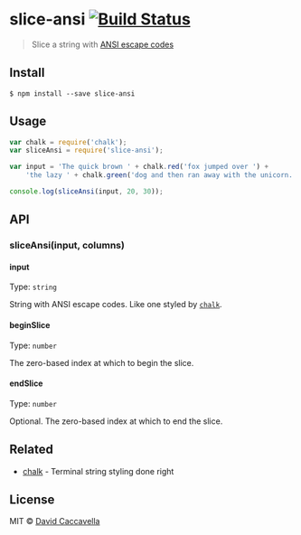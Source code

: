 # slice-ansi [![Build Status](https://travis-ci.org/chalk/slice-ansi.svg?branch=master)](https://travis-ci.org/chalk/slice-ansi)

> Slice a string with [ANSI escape codes](http://en.wikipedia.org/wiki/ANSI_escape_code#Colors_and_Styles)


## Install

```
$ npm install --save slice-ansi
```


## Usage

```js
var chalk = require('chalk');
var sliceAnsi = require('slice-ansi');

var input = 'The quick brown ' + chalk.red('fox jumped over ') +
	'the lazy ' + chalk.green('dog and then ran away with the unicorn.');

console.log(sliceAnsi(input, 20, 30));
```

## API

### sliceAnsi(input, columns)

#### input

Type: `string`

String with ANSI escape codes. Like one styled by [`chalk`](https://github.com/chalk/chalk).

#### beginSlice

Type: `number`

The zero-based index at which to begin the slice.

#### endSlice

Type: `number`

Optional. The zero-based index at which to end the slice.


## Related

- [chalk](https://github.com/chalk/chalk) - Terminal string styling done right


## License

MIT © [David Caccavella](https://githbu.com/dthree)
